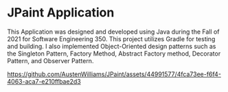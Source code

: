 # JPaint Application


This Application was designed and developed using Java during the Fall of 2021 for Software Engineering 350. This project utilizes Gradle for testing and building. I also implemented Object-Oriented design patterns such as the Singleton Pattern, Factory Method, Abstract Factory method, Decorator Pattern, and Observer Pattern.



https://github.com/AustenWilliams/JPaint/assets/44991577/4fca73ee-f6f4-4063-aca7-e210ffbae2d3




